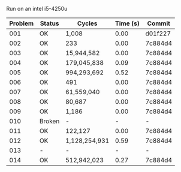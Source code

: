 Run on an intel i5-4250u

Problem | Status | Cycles | Time (s) | Commit
--- | --- | --- | --- | ---
001 | OK | 1,008 | 0.00 | d01f227
002 | OK | 233 | 0.00 | 7c884d4 
003 | OK | 15,944,582 | 0.00 | 7c884d4
004 | OK | 179,045,838 | 0.09 | 7c884d4
005 | OK | 994,293,692 | 0.52 | 7c884d4
006 | OK | 491 | 0.00 | 7c884d4
007 | OK | 61,559,040 | 0.00 | 7c884d4
008 | OK | 80,687 | 0.00 | 7c884d4
009 | OK | 1,186 | 0.00 |  7c884d4
010 | Broken | - | - | -  
011 | OK | 122,127 | 0.00 | 7c884d4
012 | OK | 1,128,254,931 | 0.59 | 7c884d4
013 | - | - | - | -
014 | OK | 512,942,023 | 0.27 |  7c884d4


